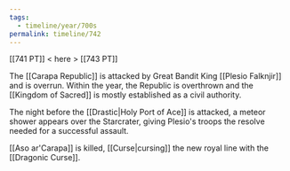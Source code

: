 ```yaml
---
tags:
  - timeline/year/700s
permalink: timeline/742
---
```

[[741 PT]] < here > [[743 PT]]

The [[Carapa Republic]] is attacked by Great Bandit King [[Plesio Falknjir]] and is overrun. Within the year, the Republic is overthrown and the [[Kingdom of Sacred]] is mostly established as a civil authority.

The night before the [[Drastic|Holy Port of Ace]] is attacked, a meteor shower appears over the Starcrater, giving Plesio's troops the resolve needed for a successful assault.

[[Aso ar'Carapa]] is killed, [[Curse|cursing]] the new royal line with the [[Dragonic Curse]].